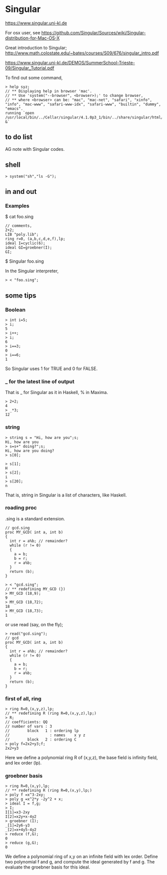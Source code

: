 # Singular

https://www.singular.uni-kl.de

For osx user, see
https://github.com/Singular/Sources/wiki/Singular-distribution-for-Mac-OS-X

Great introduction to Singular;
http://www.math.colostate.edu/~bates/courses/S09/676/singular_intro.pdf

https://www.singular.uni-kl.de/DEMOS/SummerSchool-Trieste-09/Singular_Tutorial.pdf

To find out some command,
```
> help syz;
// ** Displaying help in browser 'mac'.
// ** Use 'system("--browser", <browser>);' to change browser,
// ** where <browser> can be: "mac", "mac-net", "safari", "xinfo", "info", "mac-www", "safari-www-idx", "safari-www", "builtin", "dummy", "emacs".
running `open /usr/local/bin/../Cellar/singular/4.1.0p3_1/bin/../share/singular/html/sing_351.htm &`
```

## to do list
AG note with Singular codes.

## shell
```
> system("sh","ls -G");
```

## in and out
### Examples 
$ cat foo.sing 
``` foo.sing
// comments,
2+2;
LIB "poly.lib";
ring r=0, (a,b,c,d,e,f),lp;
ideal I=cyclic(6);
ideal GI=groebner(I);
GI;
```
$ Singular foo.sing

In the Singular interpreter,
```
> < "foo.sing";
```

## some tips
### Boolean

```
> int i=5;
> i;
5
> i++;
> i;
6
> i==3;
0
> i==6;
1
```

So Singular uses 1 for TRUE and 0 for FALSE.

### _ for the latest line of output
That is _ for Singular as it in Haskell, % in Maxima.

```
> 2+2;
4
> _*3;
12
```

### string

```
> string s = "Hi, how are you";s;
Hi, how are you
> s=s+" doing?";s;
Hi, how are you doing?
> s[0];

> s[1];
H
> s[2];
i
> s[20];
n
```

That is, string in Singular is a list of characters, like Haskell.

### roading proc
.sing is a standard extension.

```gcd.sing
// gcd.sing
proc MY_GCD( int a, int b)
{
  int r = a%b; // remainder?
  while (r != 0)
  {
    a = b;
    b = r;
    r = a%b;
  }
  return (b);
}
```

```
> < "gcd.sing";
// ** redefining MY_GCD (})
> MY_GCD (18,9);
9
> MY_GCD (18,72);
18
> MY_GCD (18,73);
1
```

or use read (say, on the fly);
```
> read("gcd.sing");
// gcd 
proc MY_GCD( int a, int b)
{
  int r = a%b; // remainder?
  while (r != 0)
  {
    a = b;
    b = r;
    r = a%b;
  }
  return (b);
}
```

### first of all, ring
```
> ring R=0,(x,y,z),lp;
// ** redefining R (ring R=0,(x,y,z),lp;)
> R;
// coefficients: QQ
// number of vars : 3
//        block   1 : ordering lp
//                  : names    x y z
//        block   2 : ordering C
> poly f=2x2+y3;f;
2x2+y3
```

Here we define a polynomial ring R of (x,y,z), the base field is infinity field, and lex order (lp).

### groebner basis
```
> ring R=0,(x,y),lp;
// ** redefining R (ring R=0,(x,y),lp;)
> poly f =x^3-2xy;
> poly g =x^2*y -2y^2 + x;
> ideal I = f,g;
> I;
I[1]=x3-2xy
I[2]=x2y+x-4y2
> groebner (I);
_[1]=2y6-y3
_[2]=x+4y5-4y2
> reduce (f,G);
0
> reduce (g,G);
0
```

We define a polynomial ring of x,y on an infinite field with lex order.
Define two polynomial f and g, and compute the ideal generated by f and g.
The evaluate the groebner basis for this ideal.


